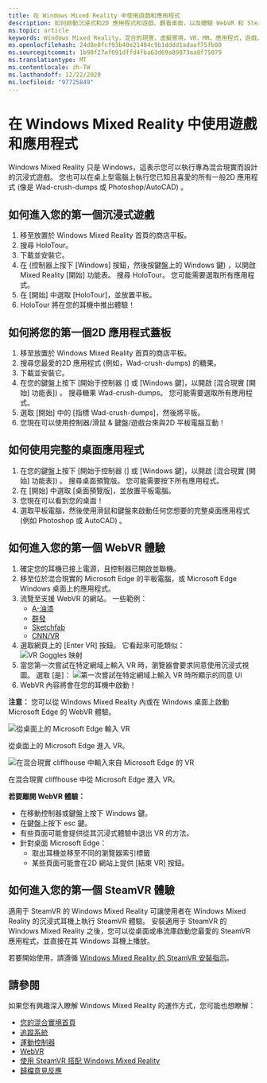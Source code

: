 ```yaml
---
title: 在 Windows Mixed Reality 中使用遊戲和應用程式
description: 如何啟動沉浸式和2D 應用程式和遊戲、觀看桌面，以及體驗 WebVR 和 SteamVR 內容。
ms.topic: article
keywords: Windows Mixed Reality，混合的現實，虛擬實境，VR，MR，應用程式，遊戲，桌面，SteamVR，WebVR，流
ms.openlocfilehash: 24d8e0fcf93b40e21484c9b1dddd1adaaf75fb00
ms.sourcegitcommit: 1b90f27af091dffd4fba63d69a89873aa0f75079
ms.translationtype: MT
ms.contentlocale: zh-TW
ms.lasthandoff: 12/22/2020
ms.locfileid: "97725849"
---
```

# <a name="using-games-and-apps-in-windows-mixed-reality"></a>在 Windows Mixed Reality 中使用遊戲和應用程式

Windows Mixed Reality 只是 Windows，這表示您可以執行專為混合現實而設計的沉浸式遊戲。 您也可以在桌上型電腦上執行您已知且喜愛的所有一般2D 應用程式 (像是 Wad-crush-dumps 或 Photoshop/AutoCAD) 。

## <a name="how-to-get-into-your-first-immersive-game"></a>如何進入您的第一個沉浸式遊戲

1. 移至放置於 Windows Mixed Reality 首頁的商店平板。
2. 搜尋 HoloTour。
3. 下載並安裝它。
4. 在 (控制器上按下 [Windows] 按鈕，然後按鍵盤上的 Windows 鍵) ，以開啟 Mixed Reality [開始] 功能表。 搜尋 HoloTour。 您可能需要選取所有應用程式。
5. 在 [開始] 中選取 [HoloTour]，並放置平板。
6. HoloTour 將在您的耳機中推出體驗！

## <a name="how-to-place-your-first-2d-app-slate"></a>如何將您的第一個2D 應用程式蓋板

1. 移至放置於 Windows Mixed Reality 首頁的商店平板。
2. 搜尋您最愛的2D 應用程式 (例如，Wad-crush-dumps) 的糖果。
3. 下載並安裝它。
4. 在您的鍵盤上按下 [開始于控制器 (] 或 [Windows 鍵]，以開啟 [混合現實 [開始] 功能表]) 。 搜尋糖果 Wad-crush-dumps。 您可能需要選取所有應用程式。
5. 選取 [開始] 中的 [指標 Wad-crush-dumps]，然後將平板。
6. 您現在可以使用控制器/滑鼠 & 鍵盤/遊戲台來與2D 平板電腦互動！

## <a name="how-to-use-a-full-desktop-application"></a>如何使用完整的桌面應用程式

1. 在您的鍵盤上按下 [開始于控制器 (] 或 [Windows 鍵]，以開啟 [混合現實 [開始] 功能表]) 。 搜尋桌面預覽版。 您可能需要按下所有應用程式。
2. 在 [開始] 中選取 [桌面預覽版]，並放置平板電腦。
3. 您現在可以看到您的桌面！
4. 選取平板電腦，然後使用滑鼠和鍵盤來啟動任何您想要的完整桌面應用程式 (例如 Photoshop 或 AutoCAD) 。

## <a name="how-to-get-into-your-first-webvr-experience"></a>如何進入您的第一個 WebVR 體驗

1. 確定您的耳機已接上電源，且控制器已開啟並聯機。
2. 移至位於混合現實的 Microsoft Edge 的平板電腦，或 Microsoft Edge Windows 桌面上的應用程式。
3. 流覽至支援 WebVR 的網站。 一些範例：
   * [A-油漆](https://aframe.io/a-painter/)
   * [群發](https://aframe.io/a-blast/)
   * [Sketchfab](https://sketchfab.com/)
   * [CNN/VR](https://cnn.com/vr)
4. 選取網頁上的 [Enter VR] 按鈕。 它看起來可能類似： \
   ![VR Goggles 映射](images/75px-enter-vr.png)
5. 當您第一次嘗試在特定網域上輸入 VR 時，瀏覽器會要求同意使用沉浸式視圖。 選取 [是]： ![第一次嘗試在特定網域上輸入 VR 時所顯示的同意 UI](images/1053px-Webvr-consent-ui.png)
6. WebVR 內容將會在您的耳機中啟動！

**注意：** 您可以從 Windows Mixed Reality 內或在 Windows 桌面上啟動 Microsoft Edge 的 WebVR 體驗。

![從桌面上的 Microsoft Edge 輸入 VR](images/450px-webvr-desktop.png)

從桌面上的 Microsoft Edge 進入 VR。

![在混合現實 cliffhouse 中輸入來自 Microsoft Edge 的 VR](images/450px-enter-vr-cliffhouse.jpg)

在混合現實 cliffhouse 中從 Microsoft Edge 進入 VR。

**若要離開 WebVR 體驗：**
* 在移動控制器或鍵盤上按下 Windows 鍵。
* 在鍵盤上按下 esc 鍵。
* 有些頁面可能會提供從其沉浸式體驗中退出 VR 的方法。
* 針對桌面 Microsoft Edge：
  * 取出耳機並移至不同的瀏覽器索引標籤
  * 某些頁面可能會在2D 網站上提供 [結束 VR] 按鈕。

## <a name="how-to-get-into-your-first-steamvr-experience"></a>如何進入您的第一個 SteamVR 體驗

適用于 SteamVR 的 Windows Mixed Reality 可讓使用者在 Windows Mixed Reality 的沉浸式耳機上執行 SteamVR 體驗。 安裝適用于 SteamVR 的 Windows Mixed Reality 之後，您可以從桌面或串流庫啟動您最愛的 SteamVR 應用程式，並直接在其 Windows 耳機上播放。

若要開始使用，請遵循 [Windows Mixed Reality 的 SteamVR 安裝指示](https://docs.microsoft.com/windows/mixed-reality/enthusiast-guide/using-steamvr-with-windows-mixed-reality)。

## <a name="see-also"></a>請參閱

如果您有興趣深入瞭解 Windows Mixed Reality 的運作方式，您可能也想瞭解：
* [您的混合實境首頁](your-mixed-reality-home.md)
* [追蹤系統](tracking-system.md)
* [運動控制器](controllers-in-wmr.md)
* [WebVR](webvr.md)
* [使用 SteamVR 搭配 Windows Mixed Reality](using-steamvr-with-windows-mixed-reality.md)
* [歸檔意見反應](filing-feedback.md)
